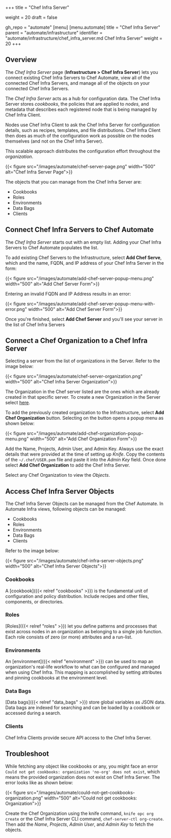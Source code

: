 +++
title = "Chef Infra Server"

weight = 20
draft = false

gh_repo = "automate"
[menu]
  [menu.automate]
    title = "Chef Infra Server"
    parent = "automate/infrastructure"
    identifier = "automate/infrastructure/chef_infra_server.md Chef Infra Server"
    weight = 20
+++

## Overview

The _Chef Infra Server_ page (**Infrastructure > Chef Infra Server**) lets you connect existing Chef Infra Servers to Chef Automate, view all of the connected Chef Infra Servers, and manage all of the objects on your connected Chef Infra Servers.

The _Chef Infra Server_ acts as a hub for configuration data. The Chef Infra Server stores _cookbooks_, the policies that are applied to _nodes_, and metadata that describes each registered node that is being managed by Chef Infra Client.

Nodes use Chef Infra Client to ask the Chef Infra Server for configuration details, such as recipes, templates, and file distributions. Chef Infra Client then does as much of the configuration work as possible on the nodes themselves (and not on the Chef Infra Server).

This scalable approach distributes the configuration effort throughout the _organization_.

{{< figure src="/images/automate/chef-server-page.png" width="500" alt="Chef Infra Server Page">}}

The objects that you can manage from the Chef Infra Server are:

- Cookbooks
- Roles
- Environments
- Data Bags
- Clients

## Connect Chef Infra Servers to Chef Automate

The _Chef Infra Server_ starts out with an empty list. Adding your Chef Infra Servers to Chef Automate populates the list.

To add existing Chef Servers to the Infrastructure, select **Add Chef Serve**, which and the name, FQDN, and IP address of your Chef Infra Server in the form:

{{< figure src="/images/automate/add-chef-server-popup-menu.png" width="500" alt="Add Chef Server Form">}}

Entering an invalid FQDN and IP Address results in an error:

{{< figure src="/images/automate/add-chef-server-popup-menu-with-error.png" width="500" alt="Add Chef Server Form">}}

Once you're finished, select **Add Chef Server** and you'll see your server in the list of Chef Infra Servers

## Connect a Chef Organization to a Chef Infra Server

Selecting a server from the list of organizations in the Server. Refer to the image below:

{{< figure src="/images/automate/chef-server-organization.png" width="500" alt="Chef Infra Server Organization">}}

The Organization in the Chef server listed are the ones which are already created in that specific server. To create a new Organization in the Server select [here](https://docs.chef.io/automate/infra_server/#set-up-the-chef-infra-server).

To add the previously created organization to the Infrastructure, select **Add Chef Organization** button. Selecting on the button opens a popup menu as shown below:

{{< figure src="/images/automate/add-chef-organization-popup-menu.png" width="500" alt="Add Chef Organization Form">}}

Add the Name, Projects, Admin User, and Admin Key. Always use the exact details that were provided at the time of setting up _Knife_. Copy the contents of the `~/.chef/USER.pem` file and paste it into the _Admin Key_ field. Once done select **Add Chef Organization** to add the Chef Infra Server.

Select any Chef Organization to view the _Objects_.

## Access Chef Infra Server Objects

The Chef Infra Server Objects can be managed from the Chef Automate. In Automate Infra views, following objects can be managed:

- Cookbooks
- Roles
- Environments
- Data Bags
- Clients

Refer to the image below:

{{< figure src="/images/automate/chef-infra-server-objects.png" width="500" alt="Chef Infra Server Objects">}}

### Cookbooks

A [cookbook]({{< relref "cookbooks" >}}) is the fundamental unit of configuration and policy distribution. Include recipes and other files, components, or directories.

### Roles

[Roles]({{< relref "roles" >}}) let you define patterns and processes that exist across nodes in an organization as belonging to a single job function. Each role consists of zero (or more) attributes and a run-list.

### Environments

An [environment]({{< relref "environment" >}}) can be used to map an organization's real-life workflow to what can be configured and managed when using Chef Infra. This mapping is accomplished by setting attributes and pinning cookbooks at the environment level.

### Data Bags

[Data bags]({{< relref "data_bags" >}}) store global variables as JSON data. Data bags are indexed for searching and can be loaded by a cookbook or accessed during a search.

### Clients

Chef Infra Clients provide secure API access to the Chef Infra Server.

## Troubleshoot

While fetching any object like cookbooks or any, you might face an error `Could not get cookbooks: organization 'no-org' does not exist`, which means the provided organization does not exist on Chef Infra Server. The error looks like as shown below:

{{< figure src="/images/automate/could-not-get-cookbooks-organization.png" width="500" alt="Could not get cookbooks: Organization">}}

Create the Chef Organization using the knife command, `knife opc org create` or the Chef Infra Server CLI command, `chef-server-ctl org-create`. Then add the _Name_, _Projects_, _Admin User_, and _Admin Key_ to fetch the objects.
